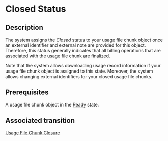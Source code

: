 # Closed Status 
## Description
The system assigns the *Closed* status to your usage file chunk object once an external identifier and external note are provided for this object. Therefore, this status generally indicates that all billing operations that are associated with the usage file chunk are finalized.

Note that the system allows downloading usage record information if your usage file chunk object is assigned to this state. Moreover, the system allows changing external identifiers for your closed usage file chunks.
## Prerequisites
A usage file chunk object in the [Ready](s-b-ready.html) state.
## Associated transition
[Usage File Chunk Closure](t-3-ready-closed.html)

